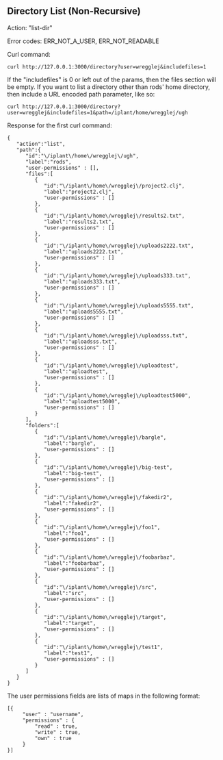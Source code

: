 Directory List (Non-Recursive)
------------------------------
Action: "list-dir"

Error codes: ERR_NOT_A_USER, ERR_NOT_READABLE

Curl command:

    curl http://127.0.0.1:3000/directory?user=wregglej&includefiles=1

If the "includefiles" is 0 or left out of the params, then the files section will be empty.
If you want to list a directory other than rods' home directory, then include a URL encoded
path parameter, like so:

    curl http://127.0.0.1:3000/directory?user=wregglej&includefiles=1&path=/iplant/home/wregglej/ugh

Response for the first curl command:

    {
       "action":"list",
       "path":{
          "id":"\/iplant\/home\/wregglej\/ugh",
          "label":"rods",
          "user-permissions" : [], 
          "files":[
             {
                "id":"\/iplant\/home\/wregglej\/project2.clj",
                "label":"project2.clj",
                "user-permissions" : []
             },
             {
                "id":"\/iplant\/home\/wregglej\/results2.txt",
                "label":"results2.txt",
                "user-permissions" : []
             },
             {
                "id":"\/iplant\/home\/wregglej\/uploads2222.txt",
                "label":"uploads2222.txt",
                "user-permissions" : []
             },
             {
                "id":"\/iplant\/home\/wregglej\/uploads333.txt",
                "label":"uploads333.txt",
                "user-permissions" : []
             },
             {
                "id":"\/iplant\/home\/wregglej\/uploads5555.txt",
                "label":"uploads5555.txt",
                "user-permissions" : []
             },
             {
                "id":"\/iplant\/home\/wregglej\/uploadsss.txt",
                "label":"uploadsss.txt",
                "user-permissions" : []
             },
             {
                "id":"\/iplant\/home\/wregglej\/uploadtest",
                "label":"uploadtest",
                "user-permissions" : []
             },
             {
                "id":"\/iplant\/home\/wregglej\/uploadtest5000",
                "label":"uploadtest5000",
                "user-permissions" : []
             }
          ],
          "folders":[
             {
                "id":"\/iplant\/home\/wregglej\/bargle",
                "label":"bargle",
                "user-permissions" : []
             },
             {
                "id":"\/iplant\/home\/wregglej\/big-test",
                "label":"big-test",
                "user-permissions" : []
             },
             {
                "id":"\/iplant\/home\/wregglej\/fakedir2",
                "label":"fakedir2",
                "user-permissions" : []
             },
             {
                "id":"\/iplant\/home\/wregglej\/foo1",
                "label":"foo1",
                "user-permissions" : []
             },
             {
                "id":"\/iplant\/home\/wregglej\/foobarbaz",
                "label":"foobarbaz",
                "user-permissions" : []
             },
             {
                "id":"\/iplant\/home\/wregglej\/src",
                "label":"src",
                "user-permissions" : []
             },
             {
                "id":"\/iplant\/home\/wregglej\/target",
                "label":"target",
                "user-permissions" : []
             },
             {
                "id":"\/iplant\/home\/wregglej\/test1",
                "label":"test1",
                "user-permissions" : []
             }
          ]
       }
    }

The user permissions fields are lists of maps in the following format:

    [{
         "user" : "username",
         "permissions" : {
             "read" : true,
             "write" : true,
             "own" : true
         }      
    }]

